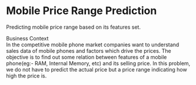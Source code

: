 # Mobile Price Range Prediction
Predicting mobile price range based on its features set.

Business Context  
  In the competitive mobile phone market companies want to understand sales data of
  mobile phones and factors which drive the prices. The objective is to find out some
  relation between features of a mobile phone(eg:- RAM, Internal Memory, etc) and its
  selling price. In this problem, we do not have to predict the actual price but a price range
  indicating how high the price is.
